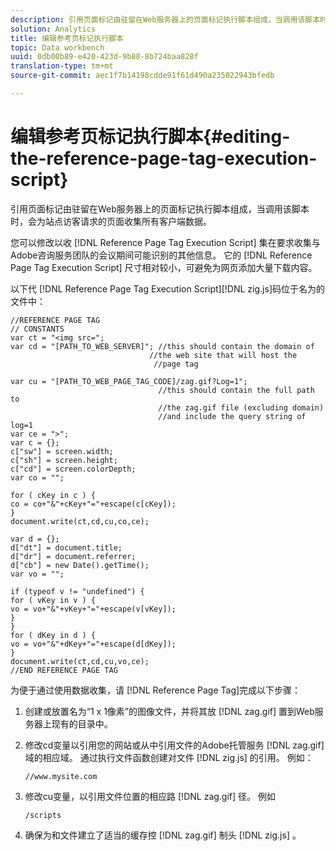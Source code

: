 ```yaml
---
description: 引用页面标记由驻留在Web服务器上的页面标记执行脚本组成，当调用该脚本时，会为站点访客请求的页面收集所有客户端数据。
solution: Analytics
title: 编辑参考页标记执行脚本
topic: Data workbench
uuid: 0db00b89-e420-423d-9b88-8b724baa828f
translation-type: tm+mt
source-git-commit: aec1f7b14198cdde91f61d490a235022943bfedb

---
```



# 编辑参考页标记执行脚本{#editing-the-reference-page-tag-execution-script}

引用页面标记由驻留在Web服务器上的页面标记执行脚本组成，当调用该脚本时，会为站点访客请求的页面收集所有客户端数据。

您可以修改以收 [!DNL Reference Page Tag Execution Script] 集在要求收集与Adobe咨询服务团队的会议期间可能识别的其他信息。 它的 [!DNL Reference Page Tag Execution Script] 尺寸相对较小，可避免为网页添加大量下载内容。

以下代 [!DNL Reference Page Tag Execution Script][!DNL zig.js]码位于名为的文件中：

```
//REFERENCE PAGE TAG 
// CONSTANTS 
var ct = "<img src="; 
var cd = "[PATH_TO_WEB_SERVER]"; //this should contain the domain of 
                               //the web site that will host the 
                                //page tag 
 
var cu = "[PATH_TO_WEB_PAGE_TAG_CODE]/zag.gif?Log=1";  
                                 //this should contain the full path to 
                                 //the zag.gif file (excluding domain) 
                                 //and include the query string of log=1 
var ce = ">"; 
var c = {}; 
c["sw"] = screen.width; 
c["sh"] = screen.height; 
c["cd"] = screen.colorDepth; 
var co = ""; 
 
for ( cKey in c ) { 
co = co+"&"+cKey+"="+escape(c[cKey]); 
} 
document.write(ct,cd,cu,co,ce); 
 
var d = {}; 
d["dt"] = document.title; 
d["dr"] = document.referrer; 
d["cb"] = new Date().getTime(); 
var vo = ""; 
 
if (typeof v != "undefined") { 
for ( vKey in v ) { 
vo = vo+"&"+vKey+"="+escape(v[vKey]); 
} 
} 
for ( dKey in d ) { 
vo = vo+"&"+dKey+"="+escape(d[dKey]); 
} 
document.write(ct,cd,cu,vo,ce); 
//END REFERENCE PAGE TAG 
```

为便于通过使用数据收集，请 [!DNL Reference Page Tag]完成以下步骤：

1. 创建或放置名为“1 x 1像素”的图像文件，并将其放 [!DNL zag.gif] 置到Web服务器上现有的目录中。
1. 修改cd变量以引用您的网站或从中引用文件的Adobe托管服务 [!DNL zag.gif] 域的相应域。 通过执行文件函数创建对文件 [!DNL zig.js] 的引用。 例如：

   ```
   //www.mysite.com
   ```

1. 修改cu变量，以引用文件位置的相应路 [!DNL zag.gif] 径。 例如

   ```
   /scripts
   ```

1. 确保为和文件建立了适当的缓存控 [!DNL zag.gif] 制头 [!DNL zig.js] 。
